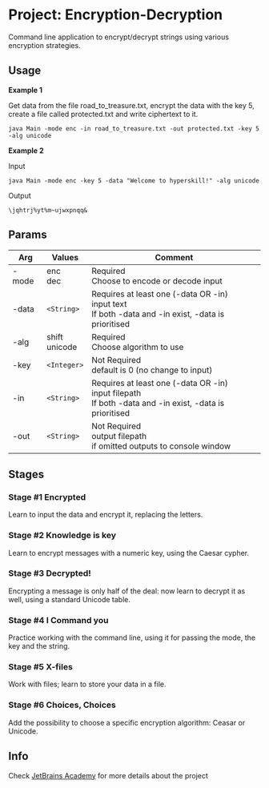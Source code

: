 # Project: Encryption-Decryption

Command line application to encrypt/decrypt strings using various encryption strategies.

## Usage

**Example 1**

Get data from the file road_to_treasure.txt, encrypt the data with the key 5, create a file called protected.txt and write ciphertext to it.

```
java Main -mode enc -in road_to_treasure.txt -out protected.txt -key 5 -alg unicode
```

**Example 2**

Input

```
java Main -mode enc -key 5 -data "Welcome to hyperskill!" -alg unicode
```

Output

```
\jqhtrj%yt%m~ujwxpnqq&
```

## Params

| Arg   | Values           | Comment                                                                                                     |
| ----- | ---------------- | ----------------------------------------------------------------------------------------------------------- |
| -mode | enc<br>dec       | Required<br>Choose to encode or decode input                                                                |
| -data | `<String>`       | Requires at least one (-data OR -in)<br>input text<br>If both -data and -in exist, -data is prioritised     |
| -alg  | shift<br>unicode | Required<br>Choose algorithm to use                                                                         |
| -key  | `<Integer>`      | Not Required<br>default is 0 (no change to input)                                                           |
| -in   | `<String>`       | Requires at least one (-data OR -in)<br>input filepath<br>If both -data and -in exist, -data is prioritised |
| -out  | `<String>`       | Not Required<br>output filepath<br>if omitted outputs to console window                                     |

## Stages

### Stage #1 Encrypted

Learn to input the data and encrypt it, replacing the letters.

### Stage #2 Knowledge is key

Learn to encrypt messages with a numeric key, using the Caesar cypher.

### Stage #3 Decrypted!

Encrypting a message is only half of the deal: now learn to decrypt it as well, using a standard Unicode table.

### Stage #4 I Command you

Practice working with the command line, using it for passing the mode, the key and the string.

### Stage #5 X-files

Work with files; learn to store your data in a file.

### Stage #6 Choices, Choices

Add the possibility to choose a specific encryption algorithm: Ceasar or Unicode.

## Info

Check [JetBrains Academy](https://hyperskill.org/projects/46) for more details about the project
